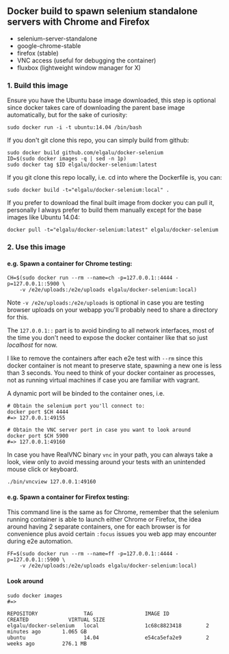 ## Docker build to spawn selenium standalone servers with Chrome and Firefox

* selenium-server-standalone
* google-chrome-stable
* firefox (stable)
* VNC access (useful for debugging the container)
* fluxbox (lightweight window manager for X)

### 1. Build this image

Ensure you have the Ubuntu base image downloaded, this step is optional since docker takes care of downloading the parent base image automatically, but for the sake of curiosity:

    sudo docker run -i -t ubuntu:14.04 /bin/bash

If you don't git clone this repo, you can simply build from github:

    sudo docker build github.com/elgalu/docker-selenium
    ID=$(sudo docker images -q | sed -n 1p)
    sudo docker tag $ID elgalu/docker-selenium:latest

If you git clone this repo locally, i.e. cd into where the Dockerfile is, you can:

    sudo docker build -t="elgalu/docker-selenium:local" .

If you prefer to download the final built image from docker you can pull it, personally I always prefer to build them manually except for the base images like Ubuntu 14.04:

    docker pull -t="elgalu/docker-selenium:latest" elgalu/docker-selenium

### 2. Use this image

#### e.g. Spawn a container for Chrome testing:

    CH=$(sudo docker run --rm --name=ch -p=127.0.0.1::4444 -p=127.0.0.1::5900 \
        -v /e2e/uploads:/e2e/uploads elgalu/docker-selenium:local)

Note `-v /e2e/uploads:/e2e/uploads` is optional in case you are testing browser uploads on your webapp you'll probably need to share a directory for this.

The `127.0.0.1::` part is to avoid binding to all network interfaces, most of the time you don't need to expose the docker container like that so just *localhost* for now.

I like to remove the containers after each e2e test with `--rm` since this docker container is not meant to preserve state, spawning a new one is less than 3 seconds. You need to think of your docker container as processes, not as running virtual machines if case you are familiar with vagrant.

A dynamic port will be binded to the container ones, i.e.

    # Obtain the selenium port you'll connect to:
    docker port $CH 4444
    #=> 127.0.0.1:49155

    # Obtain the VNC server port in case you want to look around
    docker port $CH 5900
    #=> 127.0.0.1:49160

In case you have RealVNC binary `vnc` in your path, you can always take a look, view only to avoid messing around your tests with an unintended mouse click or keyboard.

    ./bin/vncview 127.0.0.1:49160

#### e.g. Spawn a container for Firefox testing:

This command line is the same as for Chrome, remember that the selenium running container is able to launch either Chrome or Firefox, the idea around having 2 separate containers, one for each browser is for convenience plus avoid certain `:focus` issues you web app may encounter during e2e automation.

    FF=$(sudo docker run --rm --name=ff -p=127.0.0.1::4444 -p=127.0.0.1::5900 \
        -v /e2e/uploads:/e2e/uploads elgalu/docker-selenium:local)

#### Look around

    sudo docker images
    #=>

    REPOSITORY               TAG                 IMAGE ID            CREATED             VIRTUAL SIZE
    elgalu/docker-selenium   local               1c68c8823418        2 minutes ago       1.065 GB
    ubuntu                   14.04               e54ca5efa2e9        2 weeks ago         276.1 MB
